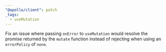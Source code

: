 ```yaml
---
"@apollo/client": patch
_tags:
  - useMutation
---
```


Fix an issue where passing `onError` to `useMutation` would resolve the promise returned by the `mutate` function instead of rejecting when using an `errorPolicy` of `none`.

